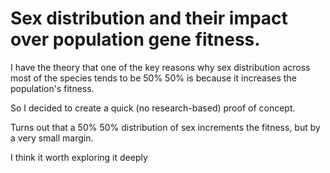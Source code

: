 # Sex distribution and their impact over population gene fitness.
I have the theory that one of the key reasons why sex distribution across most of the species tends to be 50% 50% is because it increases the population's fitness.

So I decided to create a quick (no research-based) proof of concept.

Turns out that a 50% 50% distribution of sex increments the fitness, but by a very small margin.

I think it worth exploring it deeply
 